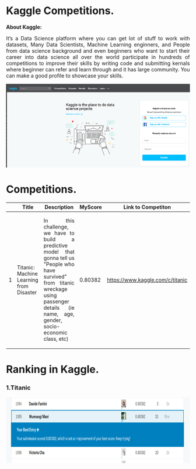 # Kaggle Competitions.
**About Kaggle:**

<p align="justify">
  It’s a Data Science platform where you can get lot of stuff to work with datasets, Many Data Scientists, Machine Learning enginners, and People from data science background and even beginners who want to start their career into data science all over the world participate in hundreds of competitions to improve their skills by writing code and submitting kernals where beginner can refer and learn through and it has large community. You can make a good profile to showcase your skills.</p>
<p align="center">
  <img src="https://github.com/Manikanta-Munnangi/Kaggle-Competitions/blob/master/Images-src/Kaggle%20intro.png">
</p>

# Competitions.
|| Title  | Description |MyScore |Link to Competiton|
|--| ------------- | --|------------- |--|
|1| <p align="Justify">Titanic: Machine Learning from Disaster</p>|  <p align="Justify">In this challenge, we have to build a predictive model that gonna tell us "People who have survived" from titanic wreckage using passenger details (ie name, age, gender, socio-economic class, etc)</p>| 0.80382  |https://www.kaggle.com/c/titanic|


# Ranking in Kaggle.
### 1.Titanic 
<img src="https://github.com/Manikanta-Munnangi/Kaggle-Competitions/blob/master/Images-src/Titanic_score.png" width="1350" height="180">
